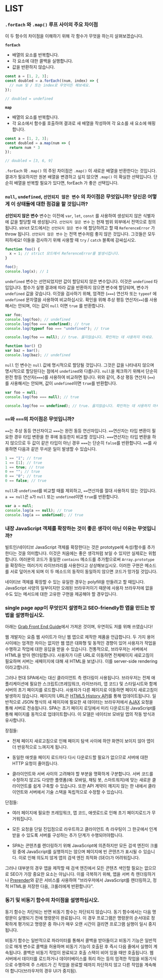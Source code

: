 # LIST

### `.forEach` 와 `.map()` 루프 사이의 주요 차이점

이 두 함수의 차이점을 이해하기 위해 각 함수가 무엇을 하는지 살펴보겠습니다.

**`forEach`**

- 배열의 요소를 반복합니다.
- 각 요소에 대한 콜백을 실행합니다.
- 값을 반환하지 않습니다.

```js
const a = [1, 2, 3];
const doubled = a.forEach((num, index) => {
  // num 및 / 또는 index로 무엇이든 해보세요.
});

// doubled = undefined
```

**`map`**

- 배열의 요소를 반복합니다.
- 각 요소에서 함수를 호출하여 결과로 새 배열을 작성하여 각 요소를 새 요소에 매핑합니다.

```js
const a = [1, 2, 3];
const doubled = a.map(num => {
  return num * 3
});

// doubled = [3, 6, 9]
```

`.forEach` 와 `.map()` 의 주된 차이점은 `.map()` 이 새로운 배열을 반환한다는 것입니다. 결과가 필요하지만 원본 배열을 변경하고 싶지 않으면 `.map()` 이 확실한 선택입니다. 단순히 배열을 반복할 필요가 있다면, forEach 가 좋은 선택입니다.

### `null`, `undefined`, `선언되지 않은 변수` 의 차이점은 무엇입니까? 당신은 어떻게 이 상태들에 대한 점검을 할 것입니까?

**선언되지 않은 변수** 변수는 이전에 `var`, `let`, `const` 를 사용하여 생성되지 않은 식별자에 값을 할당할 때 생성됩니다. `선언되지 않은 변수` 는 현재 범위 외부에서 전역으로 정의됩니다. strict 모드에서는 `선언되지 않은 변수` 에 할당하려고 할 때 `ReferenceError` 가 throw 됩니다. `선언되지 않은 변수` 는 전역 변수처럼 좋지 않은 것입니다. 그것들은 모두 피하세요! 이들을 검사하기 위해 사용할 때 `try` / `catch` 블록에 감싸십시오.

```js
function foo() {
  x = 1; // strict 모드에서 ReferenceError를 발생시킵니다.
}

foo();
console.log(x); // 1
```

`undefined` 변수는 선언되었지만 값이 할당되지 않은 변수입니다. 이것은 `undefined` 타입입니다. 함수가 실행 결과에 따라 값을 반환하지 않으면 변수에 할당되며, 변수가 `undefined` 값을 갖습니다. 이것을 검사하기 위해, 엄격한 (`===`) 연산자 또는 `typeof` 에 `undefined` 문자열을 사용하여 비교하십시오. 확인을 위해 추상 평등 연산자(`==`)를 사용해서는 안되며, 이는 값이 `null` 이면 `true` 를 반환합니다.

```js
var foo;
console.log(foo); // undefined
console.log(foo === undefined); // true
console.log(typeof foo === "undefined"); // true

console.log(foo == null); // true. 옳지않습니다. 확인하는 데 사용하지 마세요.

function bar() {}
var baz = bar();
console.log(baz); // undefined
```

`null` 인 변수는 `null` 값에 명시적으로 할당될 것입니다. 그것은 값을 나타내지 않으며 명시적으로 할당된다는 점에서 `undefined`와 다릅니다. `null`을 체크하기 위해서 단순히 완전 항등 연산자(`===`)를 사용하여 비교하면 됩니다. 위와 같이, 추상 평등 연산자 (`==`)를 사용해서는 안되며, 값이 `undefined`이면 `true`를 반환합니다.

```js
var foo = null;
console.log(foo === null); // true

console.log(foo == undefined); // true. 옳지않습니다. 확인하는 데 사용하지 마세요.
```

### `==`와 `===`의 차이점은 무엇입니까?

`==`는 추상 동등 연산자이고 `===`는 완전 동등 연산자입니다. `==`연산자는 타입 변환이 필요한 경우 타입 변환을 한 후에 동등한지 비교할 것입니다. `===`연산자는 타입 변환을 하지 않으므로 두 값이 같은 타입이 아닌 경우 `===`는 단순히 `false`를 반환합니다. `==`를 사용하면 다음과 같은 무서운 일이 발생할 수 있습니다.

```js
1 == "1"; // true
1 == [1]; // true
1 == true; // true
0 == ""; // true
0 == "0"; // true
0 == false; // true
```

`null`과 `undefined`를 비교할 때를 제외하고, `==`연산자를 절대 사용하지 않는 것입니다. `a == null`은 `a`가 `null` 또는 `undefined`이면 `true`를 반환합니다.

```js
var a = null;
console.log(a == null); // true
console.log(a == undefined); // true
```

### 내장 JavaScript 객체를 확장하는 것이 좋은 생각이 아닌 이유는 무엇입니까?

빌트인/네이티브 JavaScript 객체를 확장한다는 것은 prototype에 속성/함수를 추가한다는 것을 의미합니다. 이것은 처음에는 좋은 생각처럼 보일 수 있지만 실제로는 위험합니다. 여러분의 코드가 동일한 `contains` 메소드를 추가함으로써 `Array.prototype`을 확장하는 여러가지 라이브러리를 사용한다고 상상해보십시오. 이러한 구현은 메소드를 서로 덮어쓰게 되며 이 두 메소드의 동작이 동일하지 않으면 코드가 망가질 것입니다.

네이티브 객체를 확장할 수 있는 유일한 경우는 polyfill을 만들려고 할 때입니다. JavaScript 사양의 일부이지만 오래된 브라우저이기 때문에 사용자 브라우저에 없을 수도 있는 메서드에 대한 고유한 구현을 제공해야 할 경우입니다.

### single page app이 무엇인지 설명하고 SEO-friendly한 앱을 만드는 방법을 설명하십시오.

아래는 [Grab Front End Guide](https://github.com/grab/front-end-guide)에서 가져온 것이며, 우연히도 저를 위해 쓰였습니다!

웹 개발자는 요즘 웹 사이트가 아닌 웹 앱으로 제작한 제품을 언급합니다. 두 가지 용어 사이에는 엄격한 차이는 없지만 웹 앱은 대화형 및 동적인 경향이 있어 사용자가 작업을 수행하고 작업에 대한 응답을 받을 수 있습니다. 전통적으로, 브라우저는 서버에서 HTML을 받아 렌더링합니다. 사용자가 다른 URL로 이동하면 전체페이지 새로고침이 필요하며 서버는 새페이지에 대해 새 HTML을 보냅니다. 이를 server-side rendering이라고합니다.

그러나 현대 SPA에서는 대신 클라이언트 측 렌더링이 사용됩니다. 브라우저는 전체 애플리케이션에 필요한 스크립트(프레임워크, 라이브러리, 앱 코드) 및 스타일시트와 함께 서버의 초기 페이지를 로드합니다. 사용자가 다른 페이지로 이동하면 페이지 새로고침이 발생하지 않습니다. 페이지의 URL은 [HTML5 History API](https://developer.mozilla.org/en-US/docs/Web/API/History_API)를 통해 업데이트됩니다. 일반적으로 JSON 형식의 새 페이지에 필요한 새 데이터는 브라우저에서 [AJAX](https://developer.mozilla.org/en-US/docs/AJAX/Getting_Started) 요청을 통해 서버로 전송됩니다. SPA는 초기 페이지 로딩에서 미리 다운로드된 JavaScript를 통해 페이지를 동적으로 업데이트합니다. 이 모델은 네이티브 모바일 앱의 작동 방식과 유사합니다.

장점들:

- 전체 페이지 새로고침으로 인해 페이지 탐색 사이에 하얀 화면이 보이지 않아 앱이 더 반응적으로 느껴지게 됩니다.

- 동일한 애셋을 페이지 로드마다 다시 다운로드할 필요가 없으므로 서버에 대한 HTTP 요청이 줄어듭니다.

- 클라이언트와 서버 사이의 고려해야 할 부분을 명확하게 구분합니다. 서버 코드를 수정하지 않고도 다양한 플랫폼(예: 모바일, 채팅 봇, 스마트워치)에 맞는 새로운 클라이언트를 쉽게 구축할 수 있습니다. 또한 API 계약이 깨지지 않는 한 내에서 클라이언트와 서버에서 기술 스택을 독립적으로 수정할 수 있습니다.

단점들:

- 여러 페이지에 필요한 프레임워크, 앱 코드, 애셋로드로 인해 초기 페이지로드가 무거워집니다.

- 모든 요청을 단일 진입점으로 라우트하고 클라이언트 측 라우팅이 그 한곳에서 인계받을 수 있도록 서버를 구성하는 추가 단계가 수행되어야합니다.

- SPA는 콘텐츠를 렌더링하기 위해 JavaScript에 의존하지만 모든 검색 엔진이 크롤링 중에 JavaScript를 실행하지는 않으며 페이지에 빈 콘텐츠가 표시될 수 있습니다. 이로 인해 의도치 않게 앱의 검색 엔진 최적화 (SEO)가 어려워집니다.

그러나 대부분의 경우 앱을 제작할 때 검색 엔진에서 모든 콘텐츠 색인할 필요는 없으므로 SEO가 가장 중요한 요소는 아닙니다. 이를 극복하기 위해, 앱을 서버 측 렌더링하거나 [Prerender](https://prerender.io/)와 같은 서비스를 사용하여 "브라우저에서 JavaScript를 렌더링하고, 정적 HTML을 저장한 다음, 크롤러에게 반환합니다".

### 동기 및 비동기 함수의 차이점을 설명하십시오.

동기 함수는 차단되는 반면 비동기 함수는 차단되지 않습니다. 동기 함수에서는 다음 명령문이 실행되기 전에 명령문이 완료됩니다. 이 경우 프로그램은 명령문의 순서대로 정확하게 평가되고 명령문 중 하나가 매우 오랜 시간이 걸리면 프로그램 실행이 일시 중지됩니다.

비동기 함수는 일반적으로 파라미터를 통해서 콜백을 받아들이고 비동기 기능은 일반적으로 매개 변수로 콜백을 허용하며 비동기 기능이 호출된 후 즉시 다음 줄에서 실행이 계속됩니다. 콜백은 비동기 작업이 완료되고 호출 스택이 비어 있을 때만 호출됩니다. 웹 서버에서 데이터를 로드하거나 데이터베이스를 쿼리 하는 등의 엄격한 작업을 비동기식으로 수행하여 주 스레드가 긴 작업을 완료할 때까지 차단하지 않고 다른 작업을 계속해야 합니다(브라우저의 경우 UI가 중지됨).
